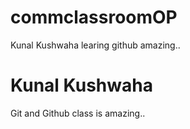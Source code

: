 # commclassroomOP

Kunal Kushwaha learing github amazing..

# Kunal Kushwaha
 Git and Github class is amazing..
